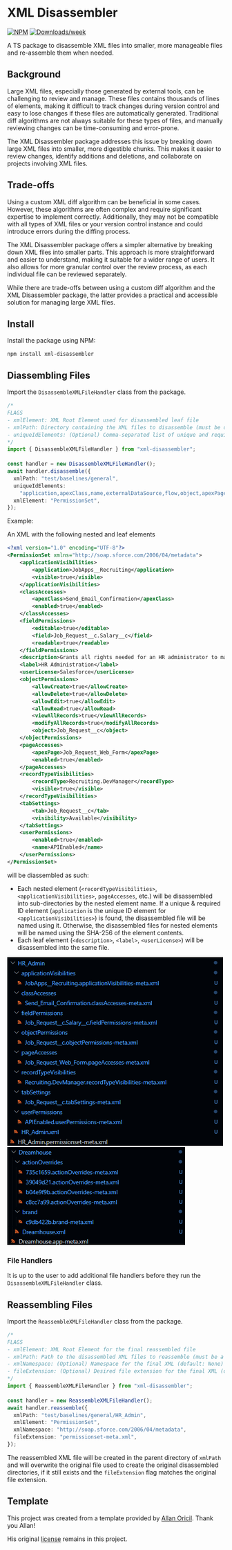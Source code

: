 # XML Disassembler

[![NPM](https://img.shields.io/npm/v/xml-disassembler.svg?label=xml-disassembler)](https://www.npmjs.com/package/xml-disassembler) [![Downloads/week](https://img.shields.io/npm/dw/xml-disassembler.svg)](https://npmjs.org/package/xml-disassembler)

A TS package to disassemble XML files into smaller, more manageable files and re-assemble them when needed.

## Background

Large XML files, especially those generated by external tools, can be challenging to review and manage. These files contains thousands of lines of elements, making it difficult to track changes during version control and easy to lose changes if these files are automatically generated.
Traditional diff algorithms are not always suitable for these types of files, and manually reviewing changes can be time-consuming and error-prone.

The XML Disassembler package addresses this issue by breaking down large XML files into smaller, more digestible chunks. This makes it easier to review changes, identify additions and deletions, and collaborate on projects involving XML files.

## Trade-offs

Using a custom XML diff algorithm can be beneficial in some cases. However, these algorithms are often complex and require significant expertise to implement correctly. Additionally, they may not be compatible with all types of XML files or your version control instance and could introduce errors during the diffing process.

The XML Disassembler package offers a simpler alternative by breaking down XML files into smaller parts. This approach is more straightforward and easier to understand, making it suitable for a wider range of users. It also allows for more granular control over the review process, as each individual file can be reviewed separately.

While there are trade-offs between using a custom diff algorithm and the XML Disassembler package, the latter provides a practical and accessible solution for managing large XML files.

## Install

Install the package using NPM:

```
npm install xml-disassembler
```

## Diassembling Files

Import the `DisassembleXMLFileHandler` class from the package.

```typescript
/* 
FLAGS
- xmlElement: XML Root Element used for disassembled leaf file
- xmlPath: Directory containing the XML files to disassemble (must be directory). This will only disassemble files in the immediate directory.
- uniqueIdElements: (Optional) Comma-separated list of unique and required ID elements used to name disassembled files for nested elements. Defaults to SHA-256 hash if unique ID elements are undefined or not found.
*/
import { DisassembleXMLFileHandler } from "xml-disassembler";

const handler = new DisassembleXMLFileHandler();
await handler.disassemble({
  xmlPath: "test/baselines/general",
  uniqueIdElements:
    "application,apexClass,name,externalDataSource,flow,object,apexPage,recordType,tab,field",
  xmlElement: "PermissionSet",
});
```

Example:

An XML with the following nested and leaf elements

```xml
<?xml version="1.0" encoding="UTF-8"?>
<PermissionSet xmlns="http://soap.sforce.com/2006/04/metadata">
    <applicationVisibilities>
        <application>JobApps__Recruiting</application>
        <visible>true</visible>
    </applicationVisibilities>
    <classAccesses>
        <apexClass>Send_Email_Confirmation</apexClass>
        <enabled>true</enabled>
    </classAccesses>
    <fieldPermissions>
        <editable>true</editable>
        <field>Job_Request__c.Salary__c</field>
        <readable>true</readable>
    </fieldPermissions>
    <description>Grants all rights needed for an HR administrator to manage employees.</description>
    <label>HR Administration</label>
    <userLicense>Salesforce</userLicense>
    <objectPermissions>
        <allowCreate>true</allowCreate>
        <allowDelete>true</allowDelete>
        <allowEdit>true</allowEdit>
        <allowRead>true</allowRead>
        <viewAllRecords>true</viewAllRecords>
        <modifyAllRecords>true</modifyAllRecords>
        <object>Job_Request__c</object>
    </objectPermissions>
    <pageAccesses>
        <apexPage>Job_Request_Web_Form</apexPage>
        <enabled>true</enabled>
    </pageAccesses>
    <recordTypeVisibilities>
        <recordType>Recruiting.DevManager</recordType>
        <visible>true</visible>
    </recordTypeVisibilities>
    <tabSettings>
        <tab>Job_Request__c</tab>
        <visibility>Available</visibility>
    </tabSettings>
    <userPermissions>
        <enabled>true</enabled>
        <name>APIEnabled</name>
    </userPermissions>
</PermissionSet>
```

will be diassembled as such:

- Each nested element (`<recordTypeVisibilities>`, `<applicationVisibilities>`, `pageAccesses`, etc.) will be disassembled into sub-directories by the nested element name. If a unique & required ID element (`application` is the unique ID element for `<applicationVisibilities>`) is found, the disassembled file will be named using it. Otherwise, the disassembled files for nested elements will be named using the SHA-256 of the element contents.
- Each leaf element (`<description>`, `<label>`, `<userLicense>`) will be disassembled into the same file.

<img src="https://raw.githubusercontent.com/mcarvin8/xml-disassembler/main/.github/images/disassembled.png">

<br>

<img src="https://raw.githubusercontent.com/mcarvin8/xml-disassembler/main/.github/images/disassembled-hashes.png">

<br>

### File Handlers

It is up to the user to add additional file handlers before they run the `DisassembleXMLFileHandler` class.

## Reassembling Files

Import the `ReassembleXMLFileHandler` class from the package.

```typescript
/* 
FLAGS
- xmlElement: XML Root Element for the final reassembled file
- xmlPath: Path to the disassembled XML files to reassemble (must be a directory)
- xmlNamespace: (Optional) Namespace for the final XML (default: None)
- fileExtension: (Optional) Desired file extension for the final XML (default: `.xml`)
*/
import { ReassembleXMLFileHandler } from "xml-disassembler";

const handler = new ReassembleXMLFileHandler();
await handler.reassemble({
  xmlPath: "test/baselines/general/HR_Admin",
  xmlElement: "PermissionSet",
  xmlNamespace: "http://soap.sforce.com/2006/04/metadata",
  fileExtension: "permissionset-meta.xml",
});
```

The reassembled XML file will be created in the parent directory of `xmlPath` and will overwrite the original file used to create the original disassembled directories, if it still exists and the `fileExtension` flag matches the original file extension.

## Template

This project was created from a template provided by [Allan Oricil](https://github.com/AllanOricil). Thank you Allan!

His original [license](https://github.com/AllanOricil/js-template/blob/main/LICENSE) remains in this project.
